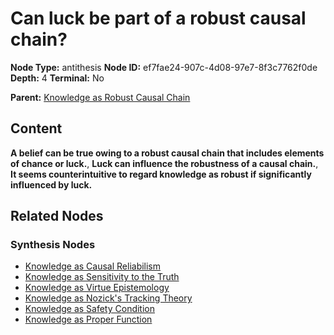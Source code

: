 # Can luck be part of a robust causal chain?

**Node Type:** antithesis
**Node ID:** ef7fae24-907c-4d08-97e7-8f3c7762f0de
**Depth:** 4
**Terminal:** No

**Parent:** [Knowledge as Robust Causal Chain](knowledge-as-robust-causal-chain-synthesis-9a2f52e9-8d05-4b41-9457-c39ba9f6b7bb.md)

## Content

**A belief can be true owing to a robust causal chain that includes elements of chance or luck.**, **Luck can influence the robustness of a causal chain.**, **It seems counterintuitive to regard knowledge as robust if significantly influenced by luck.**

## Related Nodes

### Synthesis Nodes

- [Knowledge as Causal Reliabilism](knowledge-as-causal-reliabilism-synthesis-f1a403c0-47ef-42f9-b39a-041fd0b5002d.md)
- [Knowledge as Sensitivity to the Truth](knowledge-as-sensitivity-to-the-truth-synthesis-dd1ad1a9-3012-430e-8e19-4613a0f24d69.md)
- [Knowledge as Virtue Epistemology](knowledge-as-virtue-epistemology-synthesis-78134dba-047a-4287-8a05-ae0e5c04308f.md)
- [Knowledge as Nozick's Tracking Theory](knowledge-as-nozicks-tracking-theory-synthesis-6ceec6b5-c330-405e-9e1a-0ea87e3dcd9a.md)
- [Knowledge as Safety Condition](knowledge-as-safety-condition-synthesis-6a6ad1d2-2517-42a0-b162-fb563625c9ff.md)
- [Knowledge as Proper Function](knowledge-as-proper-function-synthesis-1d0e2a47-926d-4dfb-9671-d5ede5409808.md)
